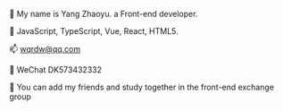 👋 My name is Yang Zhaoyu. a Front-end developer.

🧰 JavaScript, TypeScript, Vue, React, HTML5.

📫 wqrdw@qq.com

🌻 WeChat DK573432332

📢 You can add my friends and study together in the front-end exchange group
